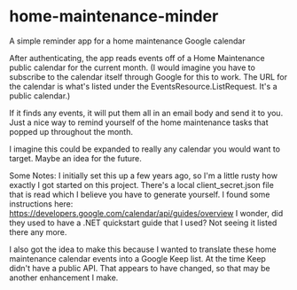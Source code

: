 # home-maintenance-minder
A simple reminder app for a home maintenance Google calendar

After authenticating, the app reads events off of a Home Maintenance public calendar for the current month.
(I would imagine you have to subscribe to the calendar itself through Google for this to work. The URL for the calendar is what's listed under the EventsResource.ListRequest. It's a public calendar.)

If it finds any events, it will put them all in an email body and send it to you. Just a nice way to remind yourself of the home maintenance tasks that popped up throughout the month.

I imagine this could be expanded to really any calendar you would want to target. Maybe an idea for the future.

Some Notes:
I initially set this up a few years ago, so I'm a little rusty how exactly I got started on this project. There's a local client_secret.json file that is read which I believe you have to generate yourself. I found some instructions here: https://developers.google.com/calendar/api/guides/overview
I wonder, did they used to have a .NET quickstart guide that I used? Not seeing it listed there any more.

I also got the idea to make this because I wanted to translate these home maintenance calendar events into a Google Keep list. At the time Keep didn't have a public API. That appears to have changed, so that may be another enhancement I make.
